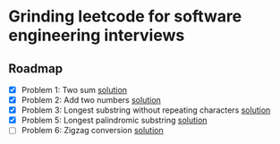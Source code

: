 # Grinding leetcode for software engineering interviews

## Roadmap
- [x] Problem 1: Two sum [solution](dayone/two-sum.go)
- [x] Problem 2: Add two numbers [solution](dayone/add-two-nums.go)
- [x] Problem 3: Longest substring without repeating characters [solution](dayone/longest-substring.go)
- [x] Problem 5: Longest palindromic substring [solution](daytwo/long-palindromic.go)
- [ ] Problem 6: Zigzag conversion [solution]()